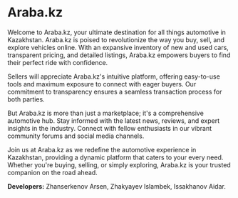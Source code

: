 # Araba.kz

Welcome to Araba.kz, your ultimate destination for all things automotive in Kazakhstan. Araba.kz is poised to revolutionize the way you buy, sell, and explore vehicles online. With an expansive inventory of new and used cars, transparent pricing, and detailed listings, Araba.kz empowers buyers to find their perfect ride with confidence.

Sellers will appreciate Araba.kz's intuitive platform, offering easy-to-use tools and maximum exposure to connect with eager buyers. Our commitment to transparency ensures a seamless transaction process for both parties.

But Araba.kz is more than just a marketplace; it's a comprehensive automotive hub. Stay informed with the latest news, reviews, and expert insights in the industry. Connect with fellow enthusiasts in our vibrant community forums and social media channels.

Join us at Araba.kz as we redefine the automotive experience in Kazakhstan, providing a dynamic platform that caters to your every need. Whether you're buying, selling, or simply exploring, Araba.kz is your trusted companion on the road ahead.

**Developers:** 
Zhanserkenov Arsen, Zhakyayev Islambek, Issakhanov Aidar.

